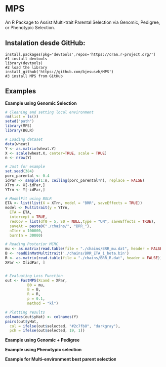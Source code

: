 # MPS
An R Package to Assist Multi-trait Parental Selection via Genomic, Pedigree, or Phenotypic Selection.

## Instalation desde GitHub:

```
install.packages(pkg='devtools',repos='https://cran.r-project.org/')  #1 install devtools
library(devtools)                                                     #2 load the library
install_github('https://github.com/bjesusvh/MPS')                     #3 install MPS from GitHub
```

## Examples

**Example using Genomic Selection**

```r
# Cleaning and setting local environment
rm(list = ls())
setwd("path")
library(MPS)
library(BGLR)

# Loading dataset
data(wheat)
Y <- as.matrix(wheat.Y)
X <- scale(wheat.X, center=TRUE, scale = TRUE)
n <- nrow(Y)

# Just for example
set.seed(384)
porc_parental <- 0.4
idPar <- sample(1:n, ceiling(porc_parental*n), replace = FALSE)
XTrn <- X[-idPar,]
YTrn <- Y[-idPar,]

# ModelFit using BGLR
ETA <- list(list(X = XTrn, model = "BRR", saveEffects = TRUE))
model <- Multitrait(y = YTrn,
  ETA = ETA,
  intercept = TRUE,
  resCov = list(df0 = 5, S0 = NULL,type = "UN", saveEffects = TRUE),
  saveAt = paste0("./chains/", "BRR_"),
  nIter = 100000,
  burnIn = 30000)

# Reading Posterior MCMC
mu <- as.matrix(read.table(file = "./chains/BRR_mu.dat", header = FALSE))
B <- readBinMatMultitrait('./chains/BRR_ETA_1_beta.bin')
R <- as.matrix(read.table(file = "./chains/BRR_R.dat", header = FALSE))
XPar <- X[idPar, ]


# Evaluating Loss Function
out <- FastMPS(Xcand = XPar,
          B0 = mu,
          B = B,
          R = R,
          p = 0.1,
          method = "kl")

# Plotting results
colnames(out$yHat) <- colnames(Y)
pairs(out$yHat,
  col = ifelse(out$selected, "#2c7fb8", "darkgray"),
  pch = ifelse(out$selected, 19, 1))
```


**Example using Genomic + Pedigree**

**Example using Phenotypic selection**

**Example for Multi-environment best parent selection**
